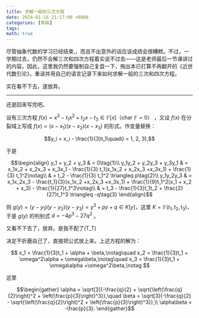 ```yaml
---
title: 求解一般的三次方程
date: 2024-01-16 21:17:00 +0800
categories: [草稿]
tags:
math: true
---
```


尽管抽象代数的学习已经结束,，而且不出意外的话应该成绩会很糟糕。不过，一学期过去，仍然不会解三次和四次方程着实说不过去——这是老师最后一节课讲过的内容。因此，这里我仍然要强制自己复盘一下，掏出本已打算不再翻开的《近世代数引论》，重读并用自己的语言记录下来如何求解一般的三次和四次方程。

实在看不下去，遂放弃。

---

还是回来写完吧。

设有三次方程 $f(x) = x^3 - t_{1}x^2 + t_{2}x - t_{3}\in\mathbb{F}[x]$（$\text{char }\mathbb{F} = 0$） ，又设 $f(x)$ 在分裂域上写成 $f(x) = (x-x_1)(x-x_2)(x-x_3)$ 的形式。作变量替换：

$$y_i = x_i - \frac{1}{3}t_1\quad(i = 1, 2, 3),$$

于是

$$\begin{align}
y_1 + y_2 + y_3 & = 0\tag{1}\\
y_1y_2 + y_2y_3 + y_3y_1 & = x_1x_2 + x_2x_3 + x_3x_1 - \frac{1}{3} t_1(x_1x_2 + x_2x_3 +x_3x_1) + \frac{1}{3} t_1^2\notag\\
& = t_2 - \frac{1}{3} t_1^2 \triangleq p\tag{2}\\
y_1y_2y_3 & = x_1x_2x_3 - \frac{t_1}{3}(x_1x_2 +x_2x_3 +x_3x_1) + \frac{1}{9}t_1^2(x_1 + x_2 + x_3) - \frac{1}{27}t_1^3\notag\\
& = t_3 - \frac{1}{3}t_1t_2 + \frac{2}{27}t_1^3 \triangleq -q\tag{3}
\end{align}$$

则 $g(y) = (y-y_1)(y-y_2)(y-y_3) = y^3 + py +q\in K[y]$，这里 $K = \mathbb{F}(t_1,t_2,t_3)$，于是 $g(y)$ 的判别式 $d = -4p^3 - 27q^2$ 。

又看不下去了，放弃。是我不配了(T_T)

决定不折磨自己了，直接把公式放上来。上述方程的解为：

$$
x_1 = \frac{1}{3}t_1 + \alpha + \beta,\notag\quad
x_2 = \frac{1}{3}t_1 + \omega^2\alpha + \omega\beta,\notag\quad
x_3 = \frac{1}{3}t_1 + \omega\alpha +\omega^2\beta,\notag
$$

这里

$$\begin{gather}
\alpha = \sqrt[3]{-\frac{q}{2} + \sqrt{\left(\frac{q}{2}\right)^2 + \left(\frac{p}{3}\right)^3}},\quad
\beta = \sqrt[3]{-\frac{q}{2} - \sqrt{\left(\frac{q}{2}\right)^2 + \left(\frac{p}{3}\right)^3}},\\
\alpha\beta = -\frac{p}{3}.
\end{gather}$$